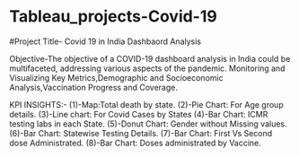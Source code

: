 # Tableau_projects-Covid-19

#Project Title- Covid 19 in India Dashbaord Analysis


Objective-The objective of a COVID-19 dashboard analysis in  India could be multifaceted, addressing various aspects of the pandemic.
Monitoring and Visualizing Key Metrics,Demographic and Socioeconomic Analysis,Vaccination Progress and Coverage.

KPI INSIGHTS:-
(1)-Map:Total death by state.
(2)-Pie Chart: For Age group details.
(3)-Line chart: For Covid Cases by States
(4)-Bar Chart: ICMR testing labs in each State.
(5)-Donut Chart: Gender without Missing values.
(6)-Bar Chart: Statewise Testing Details.
(7)-Bar Chart: First Vs Second dose Administrated.
(8)-Bar Chart: Doses administrated by Vaccine.

